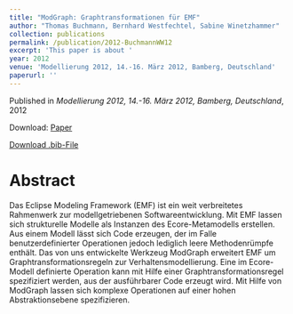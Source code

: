 ```yaml
---
title: "ModGraph: Graphtransformationen für EMF"
author: "Thomas Buchmann, Bernhard Westfechtel, Sabine Winetzhammer"
collection: publications
permalink: /publication/2012-BuchmannWW12
excerpt: 'This paper is about '
year: 2012
venue: 'Modellierung 2012, 14.-16. März 2012, Bamberg, Deutschland'
paperurl: ''
---
```


Published in *Modellierung 2012, 14.-16. März 2012, Bamberg, Deutschland*, 2012

Download: [Paper](https://dl.gi.de/20.500.12116/18151)

[Download .bib-File](https://tbuchmann.github.io/files/BuchmannWW12.bib)

Abstract
=====

Das Eclipse Modeling Framework (EMF) ist ein weit verbreitetes Rahmenwerk zur modellgetriebenen Softwareentwicklung. Mit EMF lassen sich strukturelle Modelle als Instanzen des Ecore-Metamodells erstellen. Aus einem Modell lässt sich Code erzeugen, der im Falle benutzerdefinierter Operationen jedoch lediglich leere Methodenrümpfe enthält. Das von uns entwickelte Werkzeug ModGraph erweitert EMF um Graphtransformationsregeln zur Verhaltensmodellierung. Eine im Ecore-Modell definierte Operation kann mit Hilfe einer Graphtransformationsregel spezifiziert werden, aus der ausführbarer Code erzeugt wird. Mit Hilfe von ModGraph lassen sich komplexe Operationen auf einer hohen Abstraktionsebene spezifizieren. 